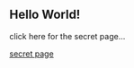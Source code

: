 ## Hello World!





click here for the secret page...

[secret page](https://gregoryweber.github.io/cse15l-lab-reports/secret.html)
